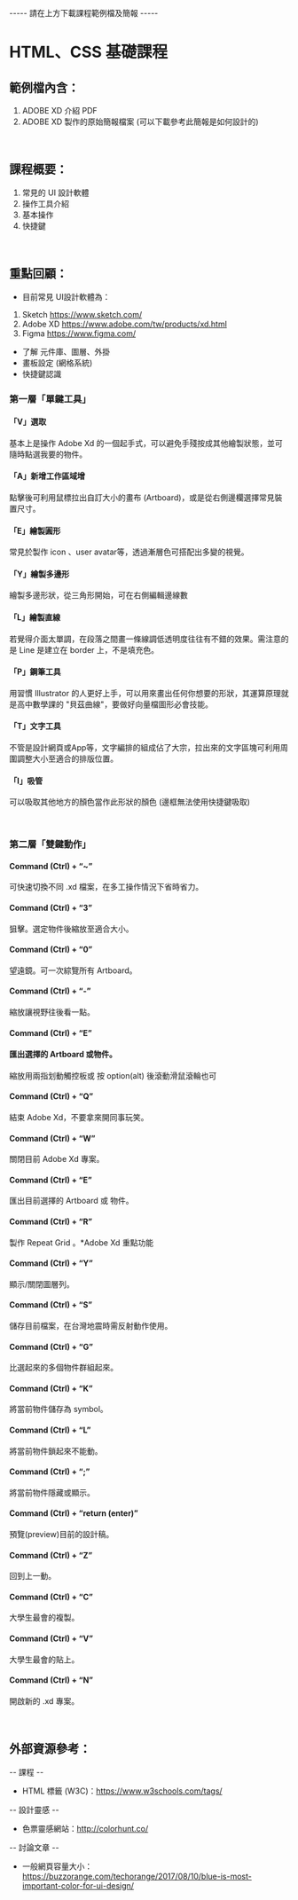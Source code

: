 ----- 請在上方下載課程範例檔及簡報 -----
# HTML、CSS 基礎課程
## 範例檔內含：
1. ADOBE XD 介紹 PDF 
2. ADOBE XD 製作的原始簡報檔案 (可以下載參考此簡報是如何設計的)

&nbsp;

## 課程概要：
1. 常見的 UI 設計軟體
2. 操作工具介紹
3. 基本操作
4. 快捷鍵

&nbsp;

## 重點回顧：
* 目前常見 UI設計軟體為：
1. Sketch https://www.sketch.com/
2. Adobe XD https://www.adobe.com/tw/products/xd.html
3. Figma https://www.figma.com/

* 了解 元件庫、圖層、外掛
* 畫板設定 (網格系統)
* 快捷鍵認識 
### 第一層「單鍵工具」

#### 「V」選取
基本上是操作 Adobe Xd 的一個起手式，可以避免手殘按成其他繪製狀態，並可隨時點選我要的物件。

#### 「A」新增工作區域增
點擊後可利用鼠標拉出自訂大小的畫布 (Artboard)，或是從右側邊欄選擇常見裝置尺寸。

#### 「E」繪製圓形
常見於製作 icon 、user avatar等，透過漸層色可搭配出多變的視覺。

#### 「Y」繪製多邊形
繪製多邊形狀，從三角形開始，可在右側編輯邊線數

#### 「L」繪製直線
若覺得介面太單調，在段落之間畫一條線調低透明度往往有不錯的效果。需注意的是 Line 是建立在 border 上，不是填充色。

#### 「P」鋼筆工具
用習慣 Illustrator 的人更好上手，可以用來畫出任何你想要的形狀，其運算原理就是高中數學課的 "貝茲曲線"，要做好向量檔圖形必會技能。

#### 「T」文字工具
不管是設計網頁或App等，文字編排的組成佔了大宗，拉出來的文字區塊可利用周圍調整大小至適合的排版位置。

#### 「I」吸管
可以吸取其他地方的顏色當作此形狀的顏色 (邊框無法使用快捷鍵吸取)

&nbsp;

### 第二層「雙鍵動作」

#### Command (Ctrl) + “~”
可快速切換不同 .xd 檔案，在多工操作情況下省時省力。

#### Command (Ctrl) + “3”
狙擊。選定物件後縮放至適合大小。

#### Command (Ctrl) + “0”
望遠鏡。可一次綜覽所有 Artboard。

#### Command (Ctrl) + “-”
縮放讓視野往後看一點。

#### Command (Ctrl) + “E”
#### 匯出選擇的 Artboard 或物件。
縮放用兩指划動觸控板或 按 option(alt) 後滾動滑鼠滾輪也可

#### Command (Ctrl) + “Q”
結束 Adobe Xd，不要拿來開同事玩笑。

#### Command (Ctrl) + “W”
關閉目前 Adobe Xd 專案。

#### Command (Ctrl) + “E”
匯出目前選擇的 Artboard 或 物件。

#### Command (Ctrl) + “R”
製作 Repeat Grid 。*Adobe Xd 重點功能

#### Command (Ctrl) + “Y”
顯示/關閉圖層列。

#### Command (Ctrl) + “S”
儲存目前檔案，在台灣地震時需反射動作使用。

#### Command (Ctrl) + “G”
比選起來的多個物件群組起來。

#### Command (Ctrl) + “K”
將當前物件儲存為 symbol。

#### Command (Ctrl) + “L”
將當前物件鎖起來不能動。

#### Command (Ctrl) + “;”
將當前物件隱藏或顯示。
#### Command (Ctrl) + “return (enter)”
預覽(preview)目前的設計稿。

#### Command (Ctrl) + “Z”
回到上一動。

#### Command (Ctrl) + “C”
大學生最會的複製。

#### Command (Ctrl) + “V”
大學生最會的貼上。

#### Command (Ctrl) + “N”
開啟新的 .xd 專案。

&nbsp;

## 外部資源參考：
-- 課程 --
* HTML 標籤 (W3C)：https://www.w3schools.com/tags/

-- 設計靈感 --
* 色票靈感網站：http://colorhunt.co/

-- 討論文章 --
* 一般網頁容量大小：https://buzzorange.com/techorange/2017/08/10/blue-is-most-important-color-for-ui-design/
